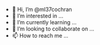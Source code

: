 - 👋 Hi, I’m @ml37cochran
- 👀 I’m interested in ...
- 🌱 I’m currently learning ...
- 💞️ I’m looking to collaborate on ...
- 📫 How to reach me ...

<!---
ml37cochran/ml37cochran is a ✨ special ✨ repository because its `README.md` (this file) appears on your GitHub profile.
You can click the Preview link to take a look at your changes.
--->
